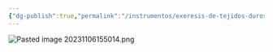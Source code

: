 ```yaml
---
{"dg-publish":true,"permalink":"/instrumentos/exeresis-de-tejidos-duros/material-rotatorio/fresas-de-lindeman-de-pieza-de-mano-y-de-bola-de-pieza-de-mano/"}
---
```


![Pasted image 20231106155014.png](/img/user/Sem-1/Cirugia%20Bucal%20I/Medias/Pasted%20image%2020231106155014.png)